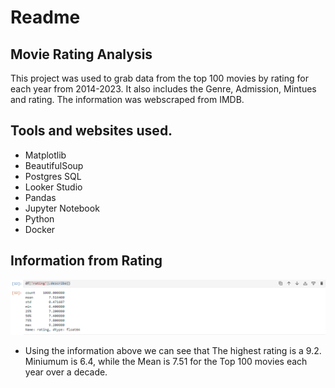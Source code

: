 # Readme

## Movie Rating Analysis
   This project was used to grab data from the top 100 movies by rating for each year from 2014-2023. It also includes the Genre, Admission, Mintues and rating. The information was webscraped from IMDB.



## Tools and websites used.
* Matplotlib
* BeautifulSoup
* Postgres SQL
* Looker Studio
* Pandas
* Jupyter Notebook
* Python
* Docker

## Information from Rating

 ![ratings Information](https://github.com/chrishar1990/MovieProject/blob/main/analyses/MeanMedianRating.png?raw=true)

- Using the information above we can see that The highest rating is a 9.2. Miniumum is 6.4, while the Mean is 7.51 for the Top 100 movies each year over a decade.
